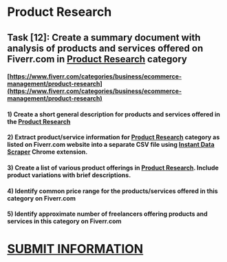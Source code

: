 # Product Research
## Task [12]: Create a summary document with analysis of products and services offered on Fiverr.com in [Product Research](https://www.fiverr.com/categories/business/ecommerce-management/product-research) category
#### [https://www.fiverr.com/categories/business/ecommerce-management/product-research](https://www.fiverr.com/categories/business/ecommerce-management/product-research)
#### 1) Create a short general description for products and services offered in the [Product Research](https://www.fiverr.com/categories/business/ecommerce-management/product-research)
#### 2) Extract product/service information for [Product Research](https://www.fiverr.com/categories/business/ecommerce-management/product-research) category as listed on Fiverr.com website into a separate CSV file using [Instant Data Scraper](https://chrome.google.com/webstore/detail/instant-data-scraper/ofaokhiedipichpaobibbnahnkdoiiah) Chrome extension.
#### 3) Create a list of various product offerings in [Product Research](https://www.fiverr.com/categories/business/ecommerce-management/product-research). Include product variations with brief descriptions.
#### 4) Identify common price range for the products/services offered in this category on Fiverr.com
#### 5) Identify approximate number of freelancers offering products and services in this category on Fiverr.com

# [SUBMIT INFORMATION](https://forms.office.com/r/8AEKjkLxKG)
